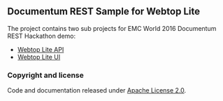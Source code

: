 ## Documentum REST Sample for Webtop Lite

The project contains two sub projects for EMC World 2016 Documentum REST Hackathon demo:
* [Webtop Lite API](https://github.com/Enterprise-Content-Management/emcworld2016-hackathon-documentum-rest/tree/master/webtop-lite-api)
* [Webtop Lite UI](https://github.com/Enterprise-Content-Management/emcworld2016-hackathon-documentum-rest/tree/master/webtop-lite-ui)


### Copyright and license

Code and documentation released under [Apache License 2.0](https://raw.githubusercontent.com/Enterprise-Content-Management/emcworld2016-hackathon-documentum-rest/master/LICENSE).





